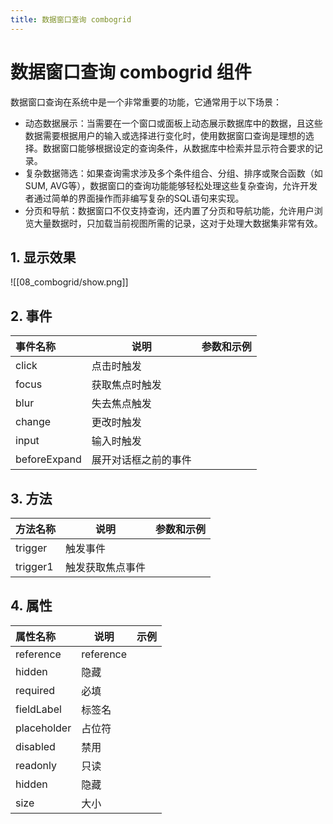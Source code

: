```yaml
---
title: 数据窗口查询 combogrid
---
```


# 数据窗口查询 combogrid 组件
数据窗口查询在系统中是一个非常重要的功能，它通常用于以下场景：
- 动态数据展示：当需要在一个窗口或面板上动态展示数据库中的数据，且这些数据需要根据用户的输入或选择进行变化时，使用数据窗口查询是理想的选择。数据窗口能够根据设定的查询条件，从数据库中检索并显示符合要求的记录。
- 复杂数据筛选：如果查询需求涉及多个条件组合、分组、排序或聚合函数（如SUM, AVG等），数据窗口的查询功能能够轻松处理这些复杂查询，允许开发者通过简单的界面操作而非编写复杂的SQL语句来实现。
- 分页和导航：数据窗口不仅支持查询，还内置了分页和导航功能，允许用户浏览大量数据时，只加载当前视图所需的记录，这对于处理大数据集非常有效。

## 1. 显示效果
![[08_combogrid/show.png]]

## 2. 事件
| 事件名称 | 说明      | 参数和示例                                |
|:-----|---------|--------------------------------------|
| click | 点击时触发 |                              |
| focus | 获取焦点时触发 |  |
| blur | 失去焦点触发 |  |
| change | 更改时触发 |  |
| input | 输入时触发 |  |
| beforeExpand | 展开对话框之前的事件 |  |

## 3. 方法
| 方法名称 | 说明      | 参数和示例                                |
|:-----|---------|--------------------------------------|
| trigger | 触发事件 |  |
| trigger1 | 触发获取焦点事件 |  |

## 4. 属性
| 属性名称 | 说明      | 示例                                   |
|:-----|---------|--------------------------------------|
| reference | reference |  |
| hidden | 隐藏 |  |
| required | 必填 |  |
| fieldLabel | 标签名 |  |
| placeholder | 占位符 |  |
| disabled | 禁用 |  |
| readonly | 只读 |  |
| hidden | 隐藏 |  |
| size | 大小 |  |